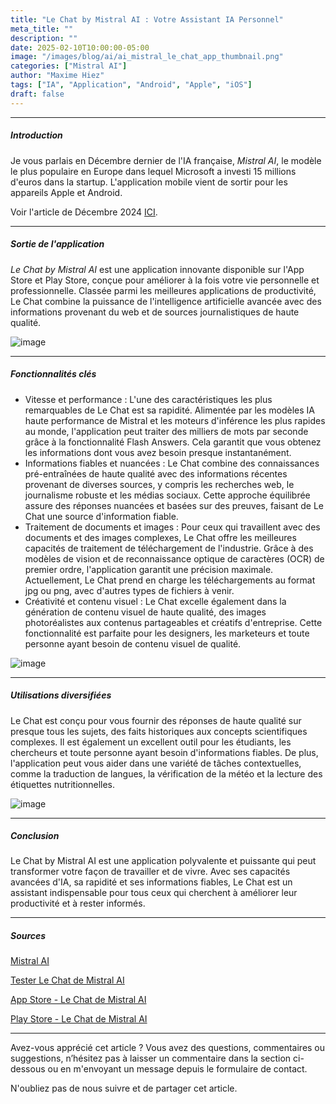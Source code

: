 ```yaml
---
title: "Le Chat by Mistral AI : Votre Assistant IA Personnel"
meta_title: ""
description: ""
date: 2025-02-10T10:00:00-05:00
image: "/images/blog/ai/ai_mistral_le_chat_app_thumbnail.png"
categories: ["Mistral AI"]
author: "Maxime Hiez"
tags: ["IA", "Application", "Android", "Apple", "iOS"]
draft: false
---
```

---

##### Introduction
Je vous parlais en Décembre dernier de l'IA française, *Mistral AI*, le modèle le plus populaire en Europe dans lequel Microsoft a investi 15 millions d'euros dans la startup. L'application mobile vient de sortir pour les appareils Apple et Android.

Voir l'article de Décembre 2024 [ICI](https://maxime.hiez.ca/blog/2024-12-15-ai-mistral-introducing-mistral-large-2411).

---

##### Sortie de l'application
*Le Chat by Mistral AI* est une application innovante disponible sur l'App Store et Play Store, conçue pour améliorer à la fois votre vie personnelle et professionnelle. Classée parmi les meilleures applications de productivité, Le Chat combine la puissance de l'intelligence artificielle avancée avec des informations provenant du web et de sources journalistiques de haute qualité.

![image](/images/blog/ai/ai_mistral_le_chat_app_001.png)

---

##### Fonctionnalités clés
- Vitesse et performance : L'une des caractéristiques les plus remarquables de Le Chat est sa rapidité. Alimentée par les modèles IA haute performance de Mistral et les moteurs d'inférence les plus rapides au monde, l'application peut traiter des milliers de mots par seconde grâce à la fonctionnalité Flash Answers. Cela garantit que vous obtenez les informations dont vous avez besoin presque instantanément.
- Informations fiables et nuancées : Le Chat combine des connaissances pré-entraînées de haute qualité avec des informations récentes provenant de diverses sources, y compris les recherches web, le journalisme robuste et les médias sociaux. Cette approche équilibrée assure des réponses nuancées et basées sur des preuves, faisant de Le Chat une source d'information fiable.
- Traitement de documents et images : Pour ceux qui travaillent avec des documents et des images complexes, Le Chat offre les meilleures capacités de traitement de téléchargement de l'industrie. Grâce à des modèles de vision et de reconnaissance optique de caractères (OCR) de premier ordre, l'application garantit une précision maximale. Actuellement, Le Chat prend en charge les téléchargements au format jpg ou png, avec d'autres types de fichiers à venir.
- Créativité et contenu visuel : Le Chat excelle également dans la génération de contenu visuel de haute qualité, des images photoréalistes aux contenus partageables et créatifs d'entreprise. Cette fonctionnalité est parfaite pour les designers, les marketeurs et toute personne ayant besoin de contenu visuel de qualité.

![image](/images/blog/ai/ai_mistral_le_chat_app_002.png)

---

##### Utilisations diversifiées
Le Chat est conçu pour vous fournir des réponses de haute qualité sur presque tous les sujets, des faits historiques aux concepts scientifiques complexes. Il est également un excellent outil pour les étudiants, les chercheurs et toute personne ayant besoin d'informations fiables. De plus, l'application peut vous aider dans une variété de tâches contextuelles, comme la traduction de langues, la vérification de la météo et la lecture des étiquettes nutritionnelles.

![image](/images/blog/ai/ai_mistral_introducing_large_2411_001.png)

---

##### Conclusion
Le Chat by Mistral AI est une application polyvalente et puissante qui peut transformer votre façon de travailler et de vivre. Avec ses capacités avancées d'IA, sa rapidité et ses informations fiables, Le Chat est un assistant indispensable pour tous ceux qui cherchent à améliorer leur productivité et à rester informés.

---

##### Sources
[Mistral AI](https://mistral.ai/en)

[Tester Le Chat de Mistral AI](https://chat.mistral.ai/chat)

[App Store - Le Chat de Mistral AI](https://apps.apple.com/us/app/le-chat-by-mistral-ai/id6740410176)

[Play Store - Le Chat de Mistral AI](https://play.google.com/store/apps/details?id=ai.mistral.chat)

---


Avez-vous apprécié cet article ? Vous avez des questions, commentaires ou suggestions, n’hésitez pas à laisser un commentaire dans la section ci-dessous ou en m'envoyant un message depuis le formulaire de contact.

N'oubliez pas de nous suivre et de partager cet article.